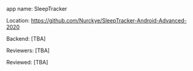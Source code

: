 app name: SleepTracker

Location: https://github.com/Nurckye/SleepTracker-Android-Advanced-2020

Backend: [TBA]

Reviewers: [TBA]

Reviewed: [TBA]
